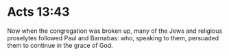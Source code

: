 # Acts 13:43

Now when the congregation was broken up, many of the Jews and religious proselytes followed Paul and Barnabas: who, speaking to them, persuaded them to continue in the grace of God.